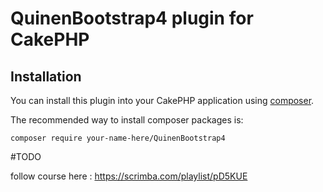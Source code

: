 # QuinenBootstrap4 plugin for CakePHP

## Installation

You can install this plugin into your CakePHP application using [composer](http://getcomposer.org).

The recommended way to install composer packages is:

```
composer require your-name-here/QuinenBootstrap4
```
#TODO

follow course here : https://scrimba.com/playlist/pD5KUE